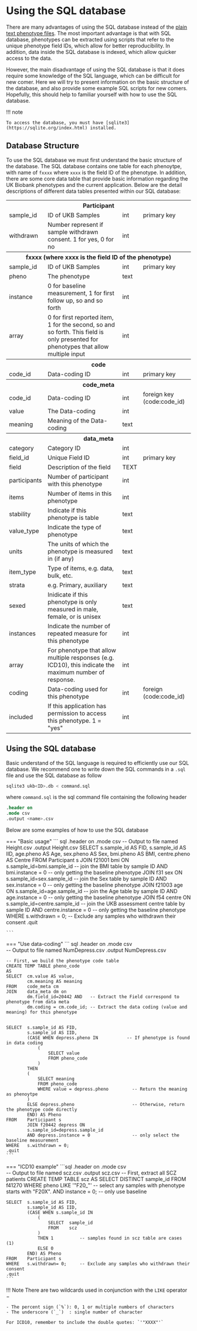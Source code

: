 # Using the SQL database

There are many advantages of using the SQL database instead of the [plain text phenotype files](tradition.md). 
The most important advantage is that with SQL database, phenotypes can be extracted using scripts that refer to the unique phenotype field IDs, which allow for better reproducibility. 
In addition, data inside the SQL database is indexed, which allow quicker access to the data. 

However, the main disadvantage of using the SQL database is that it does require some knowledge of the SQL language, which can be difficult for new comer. 
Here we will try to present information on the basic structure of the database, and also provide some example SQL scripts for new comers. 
Hopefully, this should help to familiar yourself with how to use the SQL database. 

!!! note

    To access the database, you must have [sqlite3](https://sqlite.org/index.html) installed. 


## Database Structure 
To use the SQL database we must first understand the basic structure of the database. 
The SQL database contains one table for each phenoytpe, with name of `fxxxx` where `xxxx` is the field ID of the phenotype. 
In addition, there are some core data table that provide basic information regarding the UK Biobank phenotypes and the current application.
Below are the detail descriptions of different data tables presented within our SQL database:

<table>
<th colspan="4">
Participant
</th>
<tr>
    <td>sample_id</td>
    <td>ID of UKB Samples</td>
    <td>int</td>
    <td>primary key</td>
</tr>
<tr>
    <td>withdrawn</td>
    <td>Number represent if sample withdrawn consent. 1 for yes, 0 for no</td>
    <td>int</td>
    <td></td>
</tr>
<th colspan="4">
fxxxx (where xxxx is the field ID of the phenotype)
</th>
<tr>
    <td>sample_id</td>
    <td>ID of UKB Samples</td>
    <td>int</td>
    <td>primary key</td>
</tr>
<tr>
    <td>pheno</td>
    <td>The phenotype</td>
    <td>text</td>
    <td></td>
</tr>
<tr>
    <td>instance</td>
    <td>0 for baseline measurement, 1 for first follow up, so and so forth</td>
    <td>int</td>
    <td></td>
</tr>
<tr>
    <td>array</td>
    <td>0 for first reported item, 1 for the second, so and so forth. This field is only presented for phenotypes that allow multiple input</td>
    <td>int</td>
    <td></td>
</tr>
<th colspan="4">
code
</th>
<tr>
    <td>code_id</td>
    <td>Data-coding ID</td>
    <td>int</td>
    <td>primary key</td>
</tr>
<th colspan="4">
code_meta
</th>
<tr>
    <td>code_id</td>
    <td>Data-coding ID</td>
    <td>int</td>
    <td>foreign key (code:code_id)</td>
</tr>
<tr>
    <td>value</td>
    <td>The Data-coding</td>
    <td>int</td>
    <td></td>
</tr>
<tr>
    <td>meaning</td>
    <td>Meaning of the Data-coding</td>
    <td>text</td>
    <td></td>
</tr>
<th colspan="4">
data_meta
</th>
<tr>
    <td>category</td>
    <td>Category ID</td>
    <td>int</td>
    <td></td>
</tr>
<tr>
    <td>field_id</td>
    <td>Unique Field ID</td>
    <td>int</td>
    <td>primary key</td>
</tr>
<tr>
    <td>field</td>
    <td>Description of the field</td>
    <td>TEXT</td>
    <td></td>
</tr>
<tr>
    <td>participants</td>
    <td>Number of participant with this phenotype</td>
    <td>int</td>
    <td></td>
</tr>
<tr>
    <td>items</td>
    <td>Number of items in this phenotype</td>
    <td>int</td>
    <td></td>
</tr>
<tr>
    <td>stability</td>
    <td>Indicate if this phenotype is table</td>
    <td>text</td>
    <td></td>
</tr>
<tr>
    <td>value_type</td>
    <td>Indicate the type of phenotype</td>
    <td>text</td>
    <td></td>
</tr>
<tr>
    <td>units</td>
    <td>The units of which the phenotype is measured in (if any)</td>
    <td>text</td>
    <td></td>
</tr>
<tr>
    <td>item_type</td>
    <td>Type of items, e.g. data, bulk, etc.</td>
    <td>text</td>
    <td></td>
</tr>
<tr>
    <td>strata</td>
    <td>e.g. Primary, auxiliary</td>
    <td>text</td>
    <td></td>
</tr>
<tr>
    <td>sexed</td>
    <td>Inidicate if this phenotype is only measured in male, female, or is unisex</td>
    <td>text</td>
    <td></td>
</tr>
<tr>
    <td>instances</td>
    <td>Indicate the number of repeated measure for this phenotype</td>
    <td>int</td>
    <td></td>
</tr>
<tr>
    <td>array</td>
    <td>For phenotype that allow multiple responses (e.g. ICD10), this indicate the maximum number of response. </td>
    <td>int</td>
    <td></td>
</tr>
<tr>
    <td>coding</td>
    <td>Data-coding used for this phenotype</td>
    <td>int</td>
    <td>foreign (code:code_id)</td>
</tr>
<tr>
    <td>included</td>
    <td>If this application has permission to access this phenotype. 1 = "yes"</td>
    <td>int</td>
    <td></td>
</tr>
</table>

## Using the SQL database
Basic understand of the SQL language is required to efficiently use our SQL database. 
We recommend one to write down the SQL commands in a `.sql` file and use the SQL database as follow
```bash
sqlite3 ukb<ID>.db < command.sql
```
where `command.sql` is the sql command file containing the following header
``` sql
.header on
.mode csv
.output <name>.csv
```

Below are some examples of how to use the SQL database

=== "Basic usage"
    ``` sql
    .header on
    .mode csv
    -- Output to file named Height.csv
    .output Height.csv 
    SELECT  s.sample_id AS FID, 
            s.sample_id AS IID,
            age.pheno AS Age,
            sex.pheno AS Sex,
            bmi.pheno AS BMI,
            centre.pheno AS Centre
    FROM    Participant s 
            JOIN    f21001 bmi ON 
                    s.sample_id=bmi.sample_id       -- join the BMI table by sample ID
                    AND bmi.instance = 0            -- only getting the baseline phenotype
            JOIN    f31 sex ON
                    s.sample_id=sex.sample_id       -- join the Sex table by sample ID
                    AND sex.instance = 0            -- only getting the baseline phenotype
            JOIN    f21003 age ON 
                    s.sample_id=age.sample_id       -- join the Age table by sample ID
                    AND age.instance = 0            -- only getting the baseline phenotype
            JOIN    f54 centre ON 
                    s.sample_id=centre.sample_id    -- join the UKB assessment centre table by sample ID
                    AND centre.instance = 0         -- only getting the baseline phenotype
            WHERE   s.withdrawn = 0;                -- Exclude any samples who withdrawn their consent
    .quit

    ```

=== "Use data-coding"
    ``` sql
    .header on
    .mode csv    
    -- Output to file named NumDepress.csv 
    .output NumDepress.csv 

    -- First, we build the phenotype code table
    CREATE TEMP TABLE pheno_code
    AS
    SELECT  cm.value AS value,
            cm.meaning AS meaning
    FROM    code_meta cm
    JOIN    data_meta dm on          
            dm.field_id=20442 AND   -- Extract the Field correspond to phenotype from data meta
            dm.coding = cm.code_id; -- Extract the data coding (value and meaning) for this phenotype


    SELECT  s.sample_id AS FID,
            s.sample_id AS IID,
            (CASE WHEN depress.pheno IN           -- If phenotype is found in data coding
                (
                    SELECT value 
                    FROM pheno_code
                )
            THEN  
            (
                SELECT meaning 
                FROM pheno_code 
                WHERE value = depress.pheno         -- Return the meaning as phenoytpe
            )
            ELSE depress.pheno                      -- Otherwise, return the phenotype code directly
            END) AS Pheno
    FROM    Participant s
            JOIN f20442 depress ON 
            s.sample_id=depress.sample_id
            AND depress.instance = 0                -- only select the baseline measurement
    WHERE   s.withdrawn = 0;
    .quit
    ```

=== "ICD10 example"
    ```sql
    .header on
    .mode csv    
    -- Output to file named scz.csv 
    .output scz.csv 
    -- First, extract all SCZ patients
    CREATE TEMP TABLE scz
    AS
    SELECT  DISTINCT sample_id
    FROM    f41270
    WHERE   pheno LIKE '"F20_"' -- select any samples with phenotype starts with "F20X". 
            AND instance = 0;   -- only use baseline
  
    SELECT  s.sample_id AS FID, 
            s.sample_id AS IID,
            (CASE WHEN s.sample_id IN
                (
                    SELECT  sample_id
                    FROM    scz
                )
                THEN 1          -- samples found in scz table are cases (1)
                ELSE 0
            END) AS Pheno
    FROM    Participant s 
    WHERE   s.withdrawn= 0;     -- Exclude any samples who withdrawn their consent
    .quit
    ```

!!! Note
    There are two wildcards used in conjunction with the `LIKE` operator −

    - The percent sign (`%`): 0, 1 or multiple numbers of characters
    - The underscore (`_`)  : single number of character

    For ICD10, remember to include the double quotes: `'"XXXX"'`

